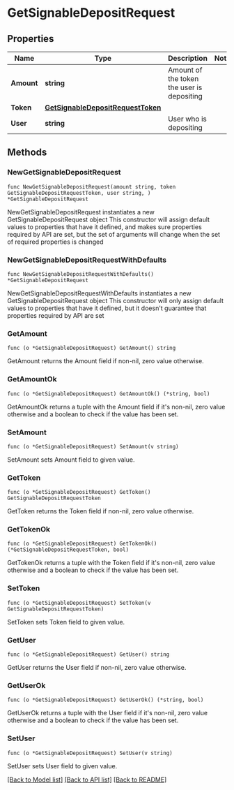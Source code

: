 # GetSignableDepositRequest

## Properties

Name | Type | Description | Notes
------------ | ------------- | ------------- | -------------
**Amount** | **string** | Amount of the token the user is depositing | 
**Token** | [**GetSignableDepositRequestToken**](GetSignableDepositRequestToken.md) |  | 
**User** | **string** | User who is depositing | 

## Methods

### NewGetSignableDepositRequest

`func NewGetSignableDepositRequest(amount string, token GetSignableDepositRequestToken, user string, ) *GetSignableDepositRequest`

NewGetSignableDepositRequest instantiates a new GetSignableDepositRequest object
This constructor will assign default values to properties that have it defined,
and makes sure properties required by API are set, but the set of arguments
will change when the set of required properties is changed

### NewGetSignableDepositRequestWithDefaults

`func NewGetSignableDepositRequestWithDefaults() *GetSignableDepositRequest`

NewGetSignableDepositRequestWithDefaults instantiates a new GetSignableDepositRequest object
This constructor will only assign default values to properties that have it defined,
but it doesn't guarantee that properties required by API are set

### GetAmount

`func (o *GetSignableDepositRequest) GetAmount() string`

GetAmount returns the Amount field if non-nil, zero value otherwise.

### GetAmountOk

`func (o *GetSignableDepositRequest) GetAmountOk() (*string, bool)`

GetAmountOk returns a tuple with the Amount field if it's non-nil, zero value otherwise
and a boolean to check if the value has been set.

### SetAmount

`func (o *GetSignableDepositRequest) SetAmount(v string)`

SetAmount sets Amount field to given value.


### GetToken

`func (o *GetSignableDepositRequest) GetToken() GetSignableDepositRequestToken`

GetToken returns the Token field if non-nil, zero value otherwise.

### GetTokenOk

`func (o *GetSignableDepositRequest) GetTokenOk() (*GetSignableDepositRequestToken, bool)`

GetTokenOk returns a tuple with the Token field if it's non-nil, zero value otherwise
and a boolean to check if the value has been set.

### SetToken

`func (o *GetSignableDepositRequest) SetToken(v GetSignableDepositRequestToken)`

SetToken sets Token field to given value.


### GetUser

`func (o *GetSignableDepositRequest) GetUser() string`

GetUser returns the User field if non-nil, zero value otherwise.

### GetUserOk

`func (o *GetSignableDepositRequest) GetUserOk() (*string, bool)`

GetUserOk returns a tuple with the User field if it's non-nil, zero value otherwise
and a boolean to check if the value has been set.

### SetUser

`func (o *GetSignableDepositRequest) SetUser(v string)`

SetUser sets User field to given value.



[[Back to Model list]](../README.md#documentation-for-models) [[Back to API list]](../README.md#documentation-for-api-endpoints) [[Back to README]](../README.md)


